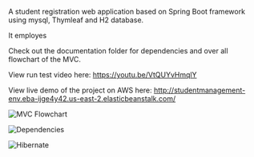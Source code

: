 A student registration web application based on Spring Boot framework using mysql, Thymleaf and H2 database. 

It employes 

Check out the documentation folder for dependencies and over all flowchart of the MVC.

View run test video here: https://youtu.be/VtQUYvHmqlY

View live demo of the project on AWS here: http://studentmanagement-env.eba-ijge4y42.us-east-2.elasticbeanstalk.com/
 
![MVC Flowchart](https://github.com/mehmetGokcek/StudentRegistration/blob/master/Documentation%20and%20RunTest/Flow%20Architecture.jpg)

 
![Dependencies](https://github.com/mehmetGokcek/StudentRegistration/blob/master/Documentation%20and%20RunTest/Dependencies.JPG)

![Hibernate](https://github.com/mehmetGokcek/StudentRegistration/blob/master/Documentation%20and%20RunTest/hibernate.PNG)

